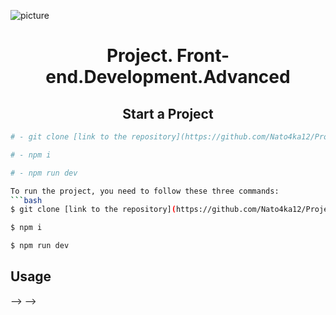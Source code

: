 ![picture](http://hinex.ru/pic/info/front-end-i-back-end-razrabotka-1.jpg)

<h1 align="center">Project. Front-end.Development.Advanced</h1>

<h2 align="center">Start a Project</h2>

<!-- To run the project, you need to follow these three commands: -->

```bash
# - git clone [link to the repository](https://github.com/Nato4ka12/Project.git)

# - npm i

# - npm run dev

To run the project, you need to follow these three commands:
```bash
$ git clone [link to the repository](https://github.com/Nato4ka12/Project.git)

$ npm i

$ npm run dev
```
<h2>Usage</h2> --> -->
